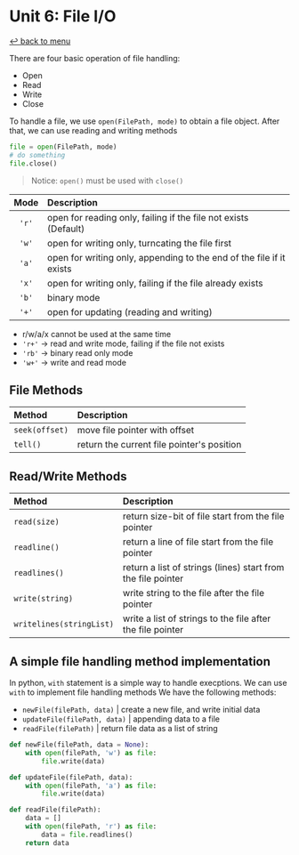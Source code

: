 # Unit 6: File I/O
[↩️ back to menu](../../README.md)

There are four basic operation of file handling:
- Open 
- Read
- Write
- Close

To handle a file, we use `open(FilePath, mode)` to obtain a file object. After that, we can use reading and writing methods

```python
file = open(FilePath, mode)
# do something
file.close()
```
> Notice: `open()` must be used with `close()`

|Mode |Description|
|:---:|:----------|
|`'r'`|open for reading only, failing if the file not exists (Default)|
|`'w'`|open for writing only, turncating the file first|
|`'a'`|open for writing only, appending to the end of the file if it exists|
|`'x'`|open for writing only, failing if the file already exists|
|`'b'`|binary mode|
|`'+'`|open for updating (reading and writing)|
- r/w/a/x cannot be used at the same time
- `'r+'` -> read and write mode, failing if the file not exists
- `'rb'` -> binary read only mode
- `'w+'` -> write and read mode

## File Methods
|Method|Description|
|:-----|:----------|
|`seek(offset)`|move file pointer with offset|
|`tell()`|return the current file pointer's position|

## Read/Write Methods
|Method|Description|
|:-----|:----------|
|`read(size)`|return size-bit of file start from the file pointer|
|`readline()`|return a line of file start from the file pointer|
|`readlines()`|return a list of strings (lines) start from  the file pointer|
|`write(string)`|write string to the file after the file pointer|
|`writelines(stringList)`|write a list of strings to the file after the file pointer|

## A simple file handling method implementation
In python, `with` statement is a simple way to handle execptions. We can use `with` to implement file handling methods
We have the following methods:
- `newFile(filePath, data)` | create a new file, and write initial data
- `updateFile(filePath, data)` | appending data to a file
- `readFile(filePath)` | return file data as a list of string

```python
def newFile(filePath, data = None):
    with open(filePath, 'w') as file:
        file.write(data)

def updateFile(filePath, data):
    with open(filePath, 'a') as file:
        file.write(data)

def readFile(filePath):
    data = []
    with open(filePath, 'r') as file:
        data = file.readlines()
    return data
```